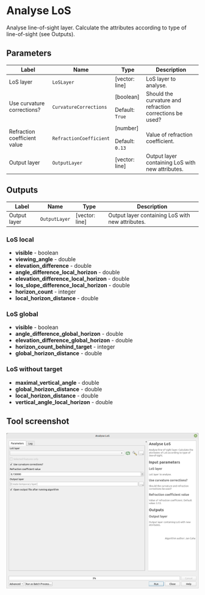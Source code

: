 # Analyse LoS

Analyse line-of-sight layer. Calculate the attributes according to type of line-of-sight (see Outputs).

## Parameters

| Label                        | Name                    | Type                                      | Description                                              |
| ---------------------------- | ----------------------- | ----------------------------------------- | -------------------------------------------------------- |
| LoS layer                    | `LoSLayer`              | [vector: line]                            | LoS layer to analyse.                                    |
| Use curvature corrections?   | `CurvatureCorrections`  | [boolean]<br/><br/>Default: `True`        | Should the curvature and refraction corrections be used? |
| Refraction coefficient value | `RefractionCoefficient` | [number] <br/><br/> Default: <br/> `0.13` | Value of refraction coefficient.                         |
| Output layer                 | `OutputLayer`           | [vector: line]                            | Output layer containing LoS with new attributes.         |

## Outputs

| Label        | Name          | Type           | Description                                      |
| ------------ | ------------- | -------------- | ------------------------------------------------ |
| Output layer | `OutputLayer` | [vector: line] | Output layer containing LoS with new attributes. |

### LoS local

* __visible__ - boolean
* __viewing_angle__ - double
* __elevation_difference__ - double
* __angle_difference_local_horizon__ - double
* __elevation_difference_local_horizon__ - double
* __los_slope_difference_local_horizon__ - double
* __horizon_count__ - integer
* __local_horizon_distance__ - double

### LoS global

* __visible__ - boolean
* __angle_difference_global_horizon__ - double
* __elevation_difference_global_horizon__ - double
* __horizon_count_behind_target__ - integer
* __global_horizon_distance__ - double

### LoS without target

* __maximal_vertical_angle__ - double
* __global_horizon_distance__ - double
* __local_horizon_distance__ - double
* __vertical_angle_local_horizon__ - double

## Tool screenshot

![Analyse LoS](../../images/tool_analyse_los.png)
	